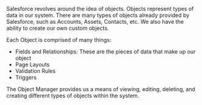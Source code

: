 Salesforce revolves around the idea of objects. Objects represent types of data in our system. There are many types of objects already provided by Salesforce, such as Accounts, Assets, Contacts, etc. We also have the ability to create our own custom objects. 

Each Object is comprised of many things:
- Fields and Relationships: These are the pieces of data that make up our object
- Page Layouts
- Validation Rules
- Triggers

The Object Manager provides us a means of viewing, editing, deleting, and creating different types of objects within the system. 